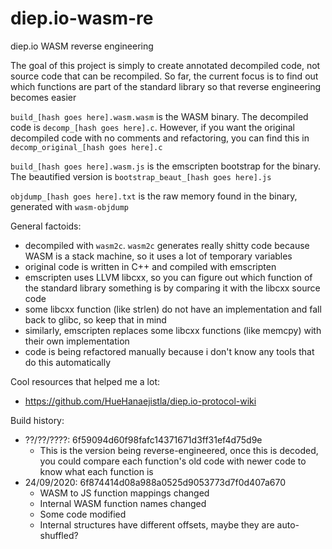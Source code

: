 # diep.io-wasm-re
diep.io WASM reverse engineering

The goal of this project is simply to create annotated decompiled code, not
source code that can be recompiled. So far, the current focus is to find out
which functions are part of the standard library so that reverse engineering
becomes easier

`build_[hash goes here].wasm.wasm` is the WASM binary. The decompiled code is
`decomp_[hash goes here].c`. However, if you want the original decompiled code
with no comments and refactoring, you can find this in
`decomp_original_[hash goes here].c`

`build_[hash goes here].wasm.js` is the emscripten bootstrap for the binary. The
beautified version is `bootstrap_beaut_[hash goes here].js`

`objdump_[hash goes here].txt` is the raw memory found in the binary, generated
with `wasm-objdump`

General factoids:
- decompiled with `wasm2c`. `wasm2c` generates really shitty code because WASM
  is a stack machine, so it uses a lot of temporary variables
- original code is written in C++ and compiled with emscripten
- emscripten uses LLVM libcxx, so you can figure out which function of the
  standard library something is by comparing it with the libcxx source code
- some libcxx function (like strlen) do not have an implementation and fall back
  to glibc, so keep that in mind
- similarly, emscripten replaces some libcxx functions (like memcpy) with their
  own implementation
- code is being refactored manually because i don't know any tools that do this
  automatically

Cool resources that helped me a lot:
- https://github.com/HueHanaejistla/diep.io-protocol-wiki

Build history:
- ??/??/????: 6f59094d60f98fafc14371671d3ff31ef4d75d9e
  - This is the version being reverse-engineered, once this is decoded, you
    could compare each function's old code with newer code to know what each
    function is
- 24/09/2020: 6f874414d08a988a0525d9053773d7f0d407a670
  - WASM to JS function mappings changed
  - Internal WASM function names changed
  - Some code modified
  - Internal structures have different offsets, maybe they are auto-shuffled?